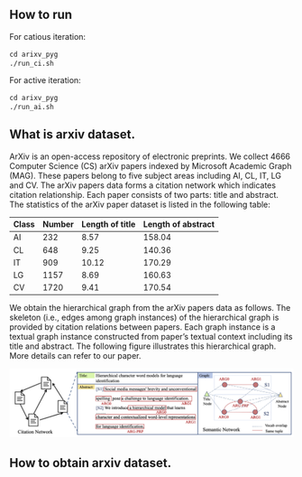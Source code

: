 ## How to run
For catious iteration:
```
cd arixv_pyg
./run_ci.sh
```
For active iteration:
```
cd arixv_pyg
./run_ai.sh
```

## What is arxiv dataset.
ArXiv is an open-access repository of electronic preprints. We collect 4666 Computer Science (CS) arXiv papers indexed by Microsoft Academic Graph (MAG). These papers belong to five subject areas including AI, CL, IT, LG and CV. The arXiv papers data forms a citation network which indicates citation relationship. Each paper consists of two parts: title and abstract. The statistics of the arXiv paper dataset is listed in the following table:

|Class|Number|Length of title|Length of abstract|
|-----|------|---------------|------------------|
|AI|232|8.57|158.04|
|CL|648|9.25|140.36|
|IT|909|10.12|170.29|
|LG|1157|8.69|160.63|
|CV|1720|9.41|170.54|


We obtain the hierarchical graph from the arXiv papers data as follows. The skeleton (i.e., edges among graph instances) of the hierarchical graph is provided by citation relations between papers. Each graph instance is a textual graph instance constructed from paper’s textual context including its title and abstract. The following figure illustrates this hierarchical graph. More details can refer to our paper.


![avatar](https://github.com/kochsnow/SEAL_MASTER/blob/main/release_code/arxiv_pyg/text_hg.png?raw=true)

## How to obtain arxiv dataset.
